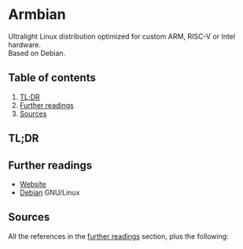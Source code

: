 # Armbian

Ultralight Linux distribution optimized for custom ARM, RISC-V or Intel hardware.<br/>
Based on Debian.

## Table of contents <!-- omit in toc -->

1. [TL;DR](#tldr)
1. [Further readings](#further-readings)
1. [Sources](#sources)

## TL;DR

## Further readings

- [Website]
- [Debian] GNU/Linux

## Sources

All the references in the [further readings] section, plus the following:

<!-- upstream -->
[website]: https://www.armbian.com/

<!-- in-article references -->
[further readings]: #further-readings

<!-- internal references -->
[debian]: debian.md

<!-- external references -->
